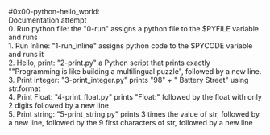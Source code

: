 #0x00-python-hello_world: <br />Documentation attempt<br />
0. Run python file:
the "0-run" assigns a python file to the $PYFILE variable and runs<br />1. Run Inline:
"1-run_inline" assigns python code to the $PYCODE  variable and runs it<br />2. Hello, print:
"2-print.py"  a Python script
that prints exactly "\"Programming is like building a multilingual puzzle",
followed by a new line.<br />3. Print integer:
"3-print_integer.py" prints "98" + " Battery Street"
using str.format<br />4. Print Float:
"4-print_float.py" prints "Float:" followed by the float with only 2 digits
followed by a new line<br />5. Print string:
"5-print_string.py" prints 3 times the value of str,
followed by a new line, followed by the 9 first characters of str,
followed by a new line<br />